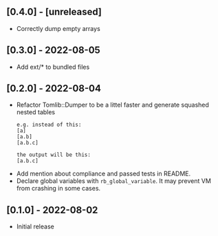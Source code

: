 ## [0.4.0] - [unreleased]

- Correctly dump empty arrays

## [0.3.0] - 2022-08-05

- Add ext/* to bundled files

## [0.2.0] - 2022-08-04

- Refactor Tomlib::Dumper to be a littel faster and generate squashed nested tables
  ```
  e.g. instead of this:
  [a]
  [a.b]
  [a.b.c]

  the output will be this:
  [a.b.c]
  ```
- Add mention about compliance and passed tests in README.
- Declare global variables with `rb_global_variable`.
It may prevent VM from crashing in some cases.

## [0.1.0] - 2022-08-02

- Initial release
